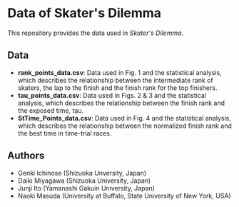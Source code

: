 # Data of Skater's Dilemma
This repository provides the data used in *Skater's Dilemma*.

## Data
* __rank_points_data.csv__: Data used in Fig. 1 and the statistical analysis, which describes the relationship between the intermediate rank of skaters, the lap to the finish and the finish rank for the top finishers.
* __tau_points_data.csv__: Data used in Figs. 2 & 3 and the statistical analysis, which describes the relationship between the finish rank and the exposed time, tau.
* __StTime_Points_data.csv__: Data used in Fig. 4 and the statistical analysis, which describes the relationship between the normalized finish rank and the best time in time-trial races.

## Authors
* Genki Ichinose (Shizuoka Unversity, Japan)
* Daiki Miyagawa (Shizuoka University, Japan)
* Junji Ito (Yamanashi Gakuin University, Japan)
* Naoki Masuda (University at Buffalo, State University of New York, USA)
